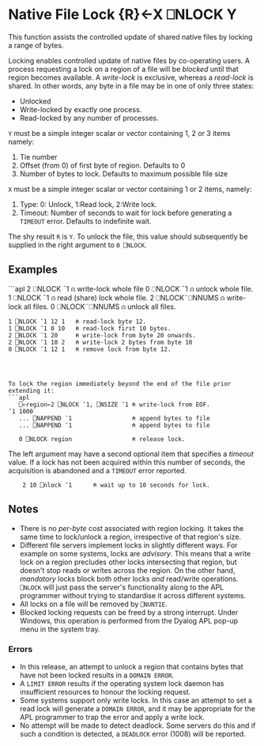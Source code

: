 <!-- Hidden search keywords -->
<div style="display: none;">
  ⎕NLOCK NLOCK
</div>






<h1 class="heading"><span class="name">Native File Lock</span> <span class="command">{R}←X ⎕NLOCK Y</span></h1>



This function assists the controlled update of shared native files by locking a range of bytes.


Locking enables controlled update of native files by co-operating users. A process requesting a lock on a region of a file will be *blocked* until that region becomes available. A *write-lock* is exclusive, whereas a *read-lock* is shared. In other words, any byte in a file may be in one of only three states:

- Unlocked
- Write-locked by exactly one process.
- Read-locked by any number of processes.



`Y` must be a simple integer scalar or vector containing 1, 2 or 3 items namely:

1. Tie number
2. Offset (from 0) of first byte of region. Defaults to 0
3. Number of bytes to lock. Defaults to maximum possible file size


`X` must be a simple integer scalar or vector containing 1 or 2 items, namely:

1. Type: 0: Unlock, 1:Read lock, 2:Write lock.
2. Timeout: Number of seconds to wait for lock before generating a `TIMEOUT` error. Defaults to indefinite wait.


The shy result `R` is `Y`. To unlock the file, this value should subsequently be supplied in the right argument to `0 ⎕NLOCK`.

<h2 class="example">Examples</h2>
```apl
    2 ⎕NLOCK ¯1        ⍝ write-lock whole file
    0 ⎕NLOCK ¯1        ⍝ unlock whole file.
    1 ⎕NLOCK ¯1        ⍝ read (share) lock whole file.
    2 ⎕NLOCK¨⎕NNUMS    ⍝ write-lock all files.
    0 ⎕NLOCK¨⎕NNUMS    ⍝ unlock all files.
 
    1 ⎕NLOCK ¯1 12 1   ⍝ read-lock byte 12.
    1 ⎕NLOCK ¯1 0 10   ⍝ read-lock first 10 bytes.
    2 ⎕NLOCK ¯1 20     ⍝ write-lock from byte 20 onwards.
    2 ⎕NLOCK ¯1 10 2   ⍝ write-lock 2 bytes from byte 10
    0 ⎕NLOCK ¯1 12 1   ⍝ remove lock from byte 12.
```



To lock the region immediately beyond the end of the file prior extending it:
```apl
   ⎕←region←2 ⎕NLOCK ¯1, ⎕NSIZE ¯1 ⍝ write-lock from EOF.
¯1 1000   
   ... ⎕NAPPEND ¯1                 ⍝ append bytes to file
   ... ⎕NAPPEND ¯1                 ⍝ append bytes to file
 
   0 ⎕NLOCK region                 ⍝ release lock.
```



The left argument may have a second optional item that specifies a *timeout* value. If a lock has not been acquired within this number of seconds, the acquisition is abandoned and a `TIMEOUT` error reported.
```apl
    2 10 ⎕nlock ¯1      ⍝ wait up to 10 seconds for lock.
```


## Notes

- There is no *per-byte* cost associated with region locking. It takes the same time to lock/unlock a region, irrespective of that region's size.
- Different file servers implement locks in slightly different ways. For example on some systems, locks are *advisory*. This means that a write lock on a region precludes other locks intersecting that region, but doesn't stop reads or writes across the region. On the other hand, *mandatory* locks block both other locks *and* read/write operations. `⎕NLOCK` will just pass the server's functionality along to the APL programmer without trying to standardise it across different systems.
- All locks on a file will be removed by `⎕NUNTIE`.
- Blocked locking requests can be freed by a strong interrupt. Under Windows, this operation is performed from the Dyalog APL pop-up menu in the system tray.



### Errors

- In this release, an attempt to unlock a region that contains bytes that have not been locked results in a `DOMAIN ERROR`.
- A `LIMIT ERROR` results if the operating system lock daemon has insufficient resources to honour the locking request.
- Some systems support only write locks. In this case an attempt to set a read lock will generate a `DOMAIN ERROR`, and it may be appropriate for the APL programmer to trap the error and apply a write lock.
- No attempt will be made to detect deadlock. Some servers do this and if such a condition is detected, a `DEADLOCK` error (1008) will be reported.



